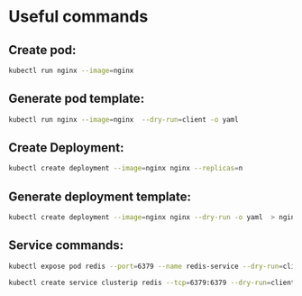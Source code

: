 # Useful commands

## Create pod:
```bash
kubectl run nginx --image=nginx
```
## Generate pod template:
```bash
kubectl run nginx --image=nginx  --dry-run=client -o yaml
```

## Create Deployment:
```bash
kubectl create deployment --image=nginx nginx --replicas=n
```

## Generate deployment template:
```bash
kubectl create deployment --image=nginx nginx --dry-run -o yaml  > nginx-deployment.yaml
```

## Service commands:
```bash
kubectl expose pod redis --port=6379 --name redis-service --dry-run=client -o yaml

kubectl create service clusterip redis --tcp=6379:6379 --dry-run=client -o yaml
```


